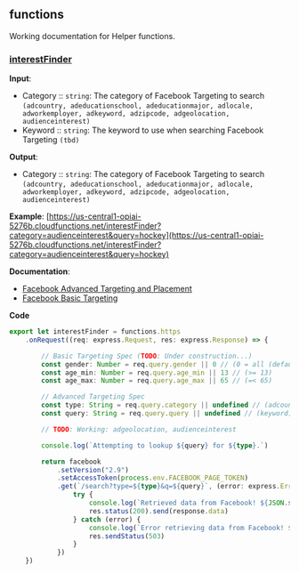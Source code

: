 ## functions

Working documentation for Helper functions.

### [interestFinder](https://us-central1-opiai-5276b.cloudfunctions.net/interestFinder)
**Input**: 
* Category :: `string`: The category of Facebook Targeting to search `(adcountry, adeducationschool, adeducationmajor, adlocale, adworkemployer, adkeyword, adzipcode, adgeolocation, audienceinterest)`
* Keyword :: `string`: The keyword to use when searching Facebook Targeting `(tbd)`

**Output**: 
* Category :: `string`: The category of Facebook Targeting to search `(adcountry, adeducationschool, adeducationmajor, adlocale, adworkemployer, adkeyword, adzipcode, adgeolocation, audienceinterest)`

**Example**:
[https://us-central1-opiai-5276b.cloudfunctions.net/interestFinder?category=audienceinterest&query=hockey](https://us-central1-opiai-5276b.cloudfunctions.net/interestFinder?category=audienceinterest&query=hockey)

**Documentation**:
* [Facebook Advanced Targeting and Placement](https://developers.facebook.com/docs/marketing-api/targeting-specs)
* [Facebook Basic Targeting](https://developers.facebook.com/docs/marketing-api/buying-api/targeting)

**Code**
```typescript
export let interestFinder = functions.https
    .onRequest((req: express.Request, res: express.Response) => {

        // Basic Targeting Spec (TODO: Under construction...)
        const gender: Number = req.query.gender || 0 // (0 = all (default), = male, 2 = female)
        const age_min: Number = req.query.age_min || 13 // (>= 13)
        const age_max: Number = req.query.age_max || 65 // (=< 65)

        // Advanced Targeting Spec
        const type: String = req.query.category || undefined // (adcountry, adeducationschool, adeducationmajor, adlocale, adworkemployer, adkeyword, adzipcode, adgeolocation, audienceinterest)
        const query: String = req.query.query || undefined // (keyword)

        // TODO: Working: adgeolocation, audienceinterest

        console.log(`Attempting to lookup ${query} for ${type}.`)

        return facebook
            .setVersion("2.9")
            .setAccessToken(process.env.FACEBOOK_PAGE_TOKEN)
            .get(`/search?type=${type}&q=${query}`, (error: express.Error, response: express.Response) => {
                try {
                    console.log(`Retrieved data from Facebook! ${JSON.stringify(response.data)}`)
                    res.status(200).send(response.data)
                } catch (error) {
                    console.log(`Error retrieving data from Facebook! ${error.stack}`)
                    res.sendStatus(503)
                }
            })
    })
```